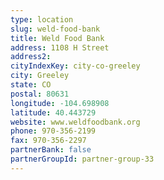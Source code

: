 ```yaml
---
type: location
slug: weld-food-bank
title: Weld Food Bank
address: 1108 H Street
address2: 
cityIndexKey: city-co-greeley
city: Greeley
state: CO
postal: 80631
longitude: -104.698908
latitude: 40.443729
website: www.weldfoodbank.org
phone: 970-356-2199
fax: 970-356-2297
partnerBank: false
partnerGroupId: partner-group-33
---
```

